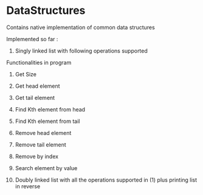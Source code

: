# DataStructures
Contains native implementation of common data structures

Implemented so far :

1. Singly linked list with following operations supported

Functionalities in program
1. Get Size
2. Get head element
3. Get tail element
4. Find Kth element from head
5. Find Kth element from tail
6. Remove head element
7. Remove tail element
8. Remove by index
9. Search element by value

2. Doubly linked list with all the operations supported in (1) plus printing list in reverse 


